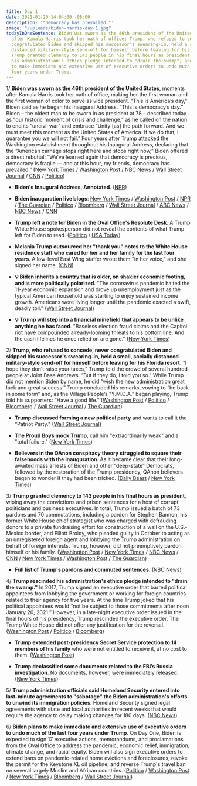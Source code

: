 ```yaml
---
title: Day 1
date: 2021-01-20 14:04:00 -08:00
description: '"Democracy has prevailed."'
image: "/uploads/biden-harris-day-1.jpg"
todayInOneSentence: Biden was sworn as the 46th president of the United States, moments
  after Kamala Harris took her oath of office; Trump, who refused to concede, never
  congratulated Biden and skipped his successor's swearing-in, held a small, socially
  distanced military-style send-off for himself before leaving for his Florida resort;
  Trump granted clemency to 143 people in his final hours as president and rescinded
  his administration's ethics pledge intended to "drain the swamp"; and Biden plans
  to make immediate and extensive use of executive orders to undo much of the last
  four years under Trump.
---
```


1/ **Biden was sworn as the 46th president of the United States**, moments after Kamala Harris took her oath of office, making her the first woman and the first woman of color to serve as vice president. “This is America’s day,” Biden said as he began his Inaugural Address. “This is democracy’s day.” Biden – the oldest man to be sworn in as president at 78 – described today as "our historic moment of crisis and challenge,” as he called on the nation to end its “uncivil war" and embrace “Unity \[as\] the path forward. And we must meet this moment as the United States of America. If we do that, I guarantee you we will not fail.” Four years after Trump [attacked](https://whatthefuckjusthappenedtoday.com/2017/01/20/Day-1/#7-trump-attacked-the-washington-esta) the Washington establishment throughout his Inaugural Address, declaring that the “American carnage stops right here and stops right now,” Biden offered a direct rebuttal: “We’ve learned again that democracy is precious, democracy is fragile — and at this hour, my friends, democracy has prevailed.” ([New York Times](https://www.nytimes.com/live/2021/01/20/us/biden-inauguration/biden-sworn-in) / [Washington Post](https://www.washingtonpost.com/politics/joe-biden-sworn-in/2021/01/20/13465c90-5a7c-11eb-a976-bad6431e03e2_story.html) / [NBC News](https://www.nbcnews.com/politics/white-house/biden-harris-inauguration-amid-covid-pandemic-d-c-lockdown-n1254732) / [Wall Street Journal](https://www.wsj.com/articles/joe-biden-presidential-inauguration-2021-11611095413) / [CNN](https://www.cnn.com/2021/01/20/politics/joe-biden-presidential-inauguration/index.html) / [Politico](https://www.politico.com/news/2021/01/20/biden-inauguration-america-dystopia-460840))

* **Biden's Inaugural Address, Annotated**. ([NPR](https://www.npr.org/2021/01/20/956922884/bidens-inaugural-address-annotated))

* **Biden inauguration live blogs**: [New York Times](https://www.nytimes.com/live/2021/01/20/us/biden-inauguration) / [Washington Post](https://www.washingtonpost.com/politics/2021/01/20/biden-inauguration-day-live-updates/) / [NPR](https://www.npr.org/sections/inauguration-day-live-updates/2021/01/20/956923283/watch-live-inauguration-day-ceremony-and-events) / [The Guardian](https://www.theguardian.com/us-news/live/2021/jan/20/joe-biden-inauguration-donald-trump-impeachment-kamala-harris-washington-covid-coronavirus-live-updates) / [Politico](https://www.politico.com/live-news-updates/2021/01/20/inauguration-day-2021-live-updates-online-coverage-highlights-210120) / [Bloomberg](https://www.bloomberg.com/news/live-blog/2021-01-12/joe-biden-presidential-inauguration?srnd=premium) / [Wall Street Journal](https://www.wsj.com/livecoverage/biden-presidential-inauguration-2021) / [ABC News](https://abcnews.go.com/Politics/live-updates/biden-trump-2020-election-transition-inauguration/?id=75311140) / [NBC News](https://www.nbcnews.com/politics/2020-election/live-blog/2021-01-20-biden-inauguration-n1254778) / [CNN](https://www.cnn.com/politics/live-news/biden-harris-inauguration-day-2021/index.html)

* **Trump left a note for Biden in the Oval Office's Resolute Desk**. A Trump White House spokesperson did not reveal the contents of what Trump left for Biden to read. ([Politico](https://www.politico.com/news/2021/01/20/trump-biden-inauguration-day-460670) / [USA Today](https://www.usatoday.com/story/news/politics/2021/01/20/donald-trump-leaves-letter-joe-biden-inauguration-day/4228139001/))

* **Melania Trump outsourced her "thank you" notes to the White House residence staff who cared for her and her family for the last four years**. A low-level East Wing staffer wrote them "in her voice," and she signed her name. ([CNN](https://www.cnn.com/2021/01/20/politics/melania-trump-thank-you-notes/index.html))

* **💡 Biden inherits a country that is older, on shakier economic footing, and is more politically polarized**. "The coronavirus pandemic halted the 11-year economic expansion and drove up unemployment just as the typical American household was starting to enjoy sustained income growth. Americans were living longer until the pandemic exacted a swift, deadly toll." ([Wall Street Journal](https://www.wsj.com/articles/biden-inherits-an-older-polarized-and-financially-insecure-nation-11611153710))

* **💡 Trump will step into a financial minefield that appears to be unlike anything he has faced**. "Baseless election fraud claims and the Capitol riot have compounded already-looming threats to his bottom line. And the cash lifelines he once relied on are gone." ([New York Times](https://www.nytimes.com/2021/01/19/us/trump-finances.html))

2/ **Trump, who refused to concede, never congratulated Biden and skipped his successor's swearing-in, held a small, socially distanced military-style send-off for himself before leaving for his Florida resort**. “I hope they don’t raise your taxes,” Trump told the crowd of several hundred people at Joint Base Andrews. “But if they do, I told you so." While Trump did not mention Biden by name, he did “wish the new administration great luck and great success.” Trump concluded his remarks, vowing to “be back in some form” and, as the Village People’s “Y.M.C.A.” began playing, Trump told his supporters: “Have a good life.” ([Washington Post](https://www.washingtonpost.com/politics/trump-leaves-white-house/2021/01/20/bb561da4-5a9e-11eb-b8bd-ee36b1cd18bf_story.html) / [Politico](https://www.politico.com/news/2021/01/20/trump-pledges-we-will-be-back-farewell-event-460675) / [Bloomberg](https://www.bloomberg.com/news/articles/2021-01-20/trump-to-depart-with-airbase-send-off-before-biden-inaugural?sref=MIBMEEoj) / [Wall Street Journal](https://www.wsj.com/articles/joe-biden-presidential-inauguration-2021-11611095413) / [The Guardian](https://www.theguardian.com/us-news/2021/jan/20/trump-leaves-white-house-biden-to-be-sworn-in))

* **Trump discussed forming a new political party** and wants to call it the “Patriot Party." ([Wall Street Journal](https://www.wsj.com/livecoverage/trump-impeachment-biden-inauguration/card/90pPMzFPqr5fMzg1Bkbs))

* **The Proud Boys mock Trump**, call him "extraordinarily weak" and a "total failure." ([New York Times](https://www.nytimes.com/2021/01/20/technology/proud-boys-trump.html))

* **Believers in the QAnon conspiracy theory struggled to square their falsehoods with the inauguration**. As it became clear that their long-awaited mass arrests of Biden and other “deep-state” Democrats, followed by the restoration of the Trump presidency, QAnon believers began to wonder if they had been tricked. ([Daily Beast](https://www.thedailybeast.com/im-about-to-puke-qanon-in-chaos-as-biden-takes-office?ref=home) / [New York Times](https://www.nytimes.com/2021/01/20/technology/qanon-inauguration.html))

3/ **Trump granted clemency to 143 people in his final hours as president**, wiping away the convictions and prison sentences for a host of corrupt politicians and business executives. In total, Trump issued a batch of 73 pardons and 70 commutations, including a pardon for Stephen Bannon, his former White House chief strategist who was charged with defrauding donors to a private fundraising effort for construction of a wall on the U.S.-Mexico border, and Elliott Broidy, who pleaded guilty in October to acting as an unregistered foreign agent and lobbying the Trump administration on behalf of foreign interests. Trump, however, did not preemptively pardon himself or his family. ([Washington Post](https://www.washingtonpost.com/politics/trump-pardons/2021/01/20/7653bd12-59a2-11eb-8bcf-3877871c819d_story.html) / [New York Times](https://www.nytimes.com/2021/01/20/us/politics/trump-pardons.html) / [NBC News](https://www.nbcnews.com/politics/donald-trump/trump-pardons-steve-bannon-along-dozens-others-final-hours-office-n1254754) / [CNN](https://www.cnn.com/2021/01/20/politics/trump-pardons-commutations-list) / [New York Times](https://www.nytimes.com/2021/01/19/us/politics/trump-pardons-bannon.html) / [Washington Post](https://www.washingtonpost.com/national-security/stephen-bannon-trump-pardon/2021/01/20/04dc7132-30db-11eb-860d-f7999599cbc2_story.html) / [The Guardian](https://www.theguardian.com/us-news/2021/jan/20/donald-trump-pardons-steve-bannon-amid-last-acts-of-presidency-report))

* **Full list of Trump's pardons and commuted sentences**. ([NBC News](https://www.nbcnews.com/politics/donald-trump/full-list-trump-s-last-minute-pardons-commuted-sentences-n1254806))

4/ **Trump rescinded his administration's ethics pledge intended to "drain the swamp."** In 2017, Trump signed an executive order that barred political appointees from lobbying the government or working for foreign countries related to their agency for five years. At the time Trump joked that his political appointees would “not be subject to those commitments after noon January 20, 2021.” However, in a late-night executive order issued in the final hours of his presidency, Trump rescinded the executive order. The Trump White House did not offer any justification for the reversal. ([Washington Post](https://www.washingtonpost.com/politics/trump-lobbying-executive-order/2021/01/20/4a2afd16-5ae9-11eb-a976-bad6431e03e2_story.html) / [Politico](https://www.politico.com/news/2021/01/20/trump-revokes-rule-lobbying-by-white-house-staff-460608) / [Bloomberg](https://www.bloomberg.com/news/articles/2021-01-20/trump-revokes-lobbying-ban-after-promising-to-drain-the-swamp?srnd=politics-vp&sref=MIBMEEoj))

* **Trump extended post-presidency Secret Service protection to 14 members of his family** who were not entitled to receive it, at no cost to them. ([Washington Post](https://www.washingtonpost.com/politics/trump-extended-secret-service-protection-for-13-members-of-his-family-as-he-left-office/2021/01/20/31ef3e9e-5b3c-11eb-b8bd-ee36b1cd18bf_story.html))

* **Trump declassified some documents related to the FBI’s Russia investigation**. No documents, however, were immediately released. ([New York Times](https://www.nytimes.com/live/2021/01/19/us/inauguration-day-biden/trump-declassify-crossfire-hurricane-russia))

5/ **Trump administration officials said Homeland Security entered into last-minute agreements to "sabotage" the Biden administration's efforts to unwind its immigration policies**. Homeland Security signed legal agreements with state and local authorities in recent weeks that would require the agency to delay making changes for 180 days. ([NBC News](https://www.nbcnews.com/news/amp/ncna1254733))

6/ **Biden plans to make immediate and extensive use of executive orders to undo much of the last four years under Trump**. On Day One, Biden is expected to sign 17 executive actions, memorandums, and proclamations from the Oval Office to address the pandemic, economic relief, immigration, climate change, and racial equity. Biden will also sign executive orders to extend bans on pandemic-related home evictions and foreclosures, revoke the  permit for the Keystone XL oil pipeline, and reverse Trump's travel ban on several largely Muslim and African countries. ([Politico](https://www.politico.com/news/2021/01/21/joe-biden-executive-action-blitz-day-one-460587) / [Washington Post](https://www.washingtonpost.com/politics/biden-trump-orders-masks/2021/01/20/7b6a1bec-5a98-11eb-b8bd-ee36b1cd18bf_story.html) / [New York Times](https://www.nytimes.com/2021/01/20/us/politics/biden-executive-action.html) / [Bloomberg](https://www.bloomberg.com/news/articles/2021-01-20/biden-to-extend-cdc-s-moratorium-on-evictions-and-foreclosures?sref=MIBMEEoj) / [Wall Street Journal](https://www.wsj.com/articles/bidens-first-day-orders-will-include-mask-mandate-blocking-keystone-pipeline-11611136804))
